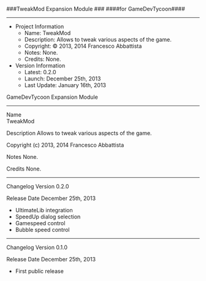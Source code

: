 ###TweakMod Expansion Module ###
####for GameDevTycoon####
*************************************************************************************************

- Project Information
    - Name:         TweakMod
    - Description:  Allows to tweak various aspects of the game.
    - Copyright:    © 2013, 2014 Francesco Abbattista
    - Notes:        None.
    - Credits:      None.
- Version Information
    - Latest:       0.2.0
    - Launch:       December 25th, 2013
    - Last Update:  January 16th, 2013                    
    
    
GameDevTycoon Expansion Module
**********************************************************************************************************************************************************
Name                 
TweakMod

Description
Allows to tweak various aspects of the game.

Copyright
(c) 2013, 2014 Francesco Abbattista

Notes
None.

Credits
None.

*********************************************************************************************************************************************************
Changelog Version
0.2.0

Release Date
December 25th, 2013

- UltimateLib integration
- SpeedUp dialog selection
- Gamespeed control
- Bubble speed control

*********************************************************************************************************************************************************
Changelog Version
0.1.0

Release Date
December 25th, 2013

- First public release

